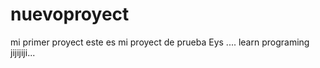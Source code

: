 # nuevoproyect
mi primer proyect
este es mi proyect de prueba Eys ....
learn programing jijijiji...
